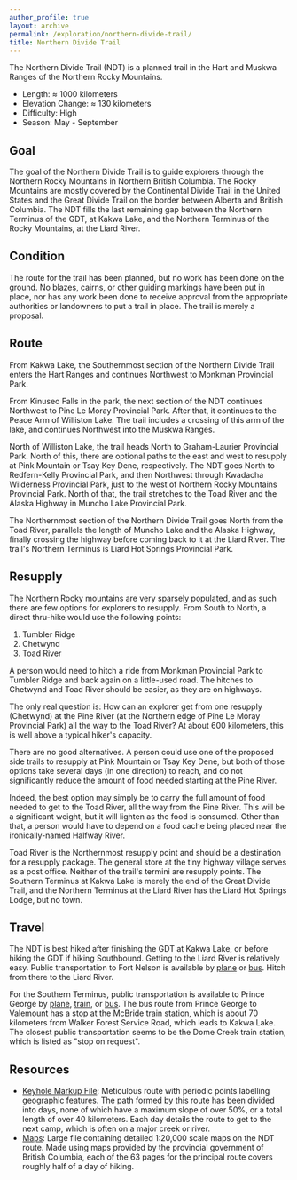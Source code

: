 ```yaml
---
author_profile: true
layout: archive
permalink: /exploration/northern-divide-trail/
title: Northern Divide Trail
---
```

The Northern Divide Trail (NDT) is a planned trail in the Hart and Muskwa Ranges of the Northern Rocky Mountains.

- Length: ≈ 1000 kilometers
- Elevation Change: ≈ 130 kilometers
- Difficulty: High
- Season: May - September

## Goal

The goal of the Northern Divide Trail is to guide explorers through the Northern Rocky Mountains in Northern British Columbia. The Rocky Mountains are mostly covered by the Continental Divide Trail in the United States and the Great Divide Trail on the border between Alberta and British Columbia. The NDT fills the last remaining gap between the Northern Terminus of the GDT, at Kakwa Lake, and the Northern Terminus of the Rocky Mountains, at the Liard River.

## Condition

The route for the trail has been planned, but no work has been done on the ground. No blazes, cairns, or other guiding markings have been put in place, nor has any work been done to receive approval from the appropriate authorities or landowners to put a trail in place. The trail is merely a proposal.

## Route

From Kakwa Lake, the Southernmost section of the Northern Divide Trail enters the Hart Ranges and continues Northwest to Monkman Provincial Park.

From Kinuseo Falls in the park, the next section of the NDT continues Northwest to Pine Le Moray Provincial Park. After that, it continues to the Peace Arm of Williston Lake. The trail includes a crossing of this arm of the lake, and continues Northwest into the Muskwa Ranges.

North of Williston Lake, the trail heads North to Graham-Laurier Provincial Park. North of this, there are optional paths to the east and west to resupply at Pink Mountain or Tsay Key Dene, respectively. The NDT goes North to Redfern-Kelly Provincial Park, and then Northwest through Kwadacha Wilderness Provincial Park, just to the west of Northern Rocky Mountains Provincial Park. North of that, the trail stretches to the Toad River and the Alaska Highway in Muncho Lake Provincial Park.

The Northernmost section of the Northern Divide Trail goes North from the Toad River, parallels the length of Muncho Lake and the Alaska Highway, finally crossing the highway before coming back to it at the Liard River. The trail's Northern Terminus is Liard Hot Springs Provincial Park.

## Resupply

The Northern Rocky mountains are very sparsely populated, and as such there are few options for explorers to resupply. From South to North, a direct thru-hike would use the following points:
1. Tumbler Ridge
2. Chetwynd
3. Toad River

A person would need to hitch a ride from Monkman Provincial Park to Tumbler Ridge and back again on a little-used road. The hitches to Chetwynd and Toad River should be easier, as they are on highways.

The only real question is: How can an explorer get from one resupply (Chetwynd) at the Pine River (at the Northern edge of Pine Le Moray Provincial Park) all the way to the Toad River? At about 600 kilometers, this is well above a typical hiker's capacity.

There are no good alternatives. A person could use one of the proposed side trails to resupply at Pink Mountain or Tsay Key Dene, but both of those options take several days (in one direction) to reach, and do not significantly reduce the amount of food needed starting at the Pine River.

Indeed, the best option may simply be to carry the full amount of food needed to get to the Toad River, all the way from the Pine River. This will be a significant weight, but it will lighten as the food is consumed. Other than that, a person would have to depend on a food cache being placed near the ironically-named Halfway River.

Toad River is the Northernmost resupply point and should be a destination for a resupply package. The general store at the tiny highway village serves as a post office. Neither of the trail's termini are resupply points. The Southern Terminus at Kakwa Lake is merely the end of the Great Divide Trail, and the Northern Terminus at the Liard River has the Liard Hot Springs Lodge, but no town. 

## Travel

The NDT is best hiked after finishing the GDT at Kakwa Lake, or before hiking the GDT if hiking Southbound. Getting to the Liard River is relatively easy. Public transportation to Fort Nelson is available by [plane][yye] or [bus][bcbus]. Hitch from there to the Liard River.

For the Southern Terminus, public transportation is available to Prince George by [plane][yxs], [train][via-rail], or [bus][bcbus]. The bus route from Prince George to Valemount has a stop at the McBride train station, which is about 70 kilometers from Walker Forest Service Road, which leads to Kakwa Lake. The closest public transportation seems to be the Dome Creek train station, which is listed as "stop on request".

## Resources

- [Keyhole Markup File][kmz]: Meticulous route with periodic points labelling geographic features. The path formed by this route has been divided into days, none of which have a maximum slope of over 50%, or a total length of over 40 kilometers. Each day details the route to get to the next camp, which is often on a major creek or river.
- [Maps][maps]: Large file containing detailed 1:20,000 scale maps on the NDT route. Made using maps provided by the provincial government of British Columbia, each of the 63 pages for the principal route covers roughly half of a day of hiking.

[bcbus]: https://bcbus.ca/
[kmz]: /assets/resources/exploration/northern-divide-trail/northern-divide-trail.kmz
[maps]: https://drive.google.com/file/d/1HZ22aDmKtbBGO8tlPyoCf9G2K0gdD6KS/
[via-rail]: https://www.viarail.ca/
[yye]: https://en.wikipedia.org/wiki/Fort_Nelson_Airport
[yxs]: https://en.wikipedia.org/wiki/Prince_George_Airport